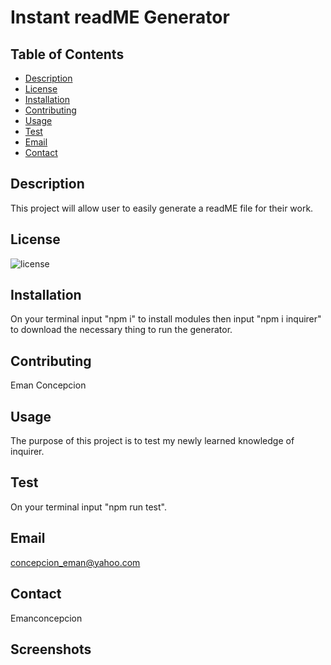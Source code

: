 # Instant readME Generator

## Table of Contents

- [Description](#description)
- [License](#license)
- [Installation](#installation)
- [Contributing](#contributing)
- [Usage](#usage)
- [Test](#test)
- [Email](#email)
- [Contact](#contact)

## Description

This project will allow user to easily generate a readME file for their work.

## License

![license](https://img.shields.io/static/v1?label=license&message=MIT&color=purple)

## Installation

On your terminal input "npm i" to install modules then input "npm i inquirer" to download the necessary thing to run the generator.

## Contributing

Eman Concepcion

## Usage

The purpose of this project is to test my newly learned knowledge of inquirer.

## Test

On your terminal input "npm run test".

## Email

concepcion_eman@yahoo.com

## Contact

Emanconcepcion

## Screenshots
